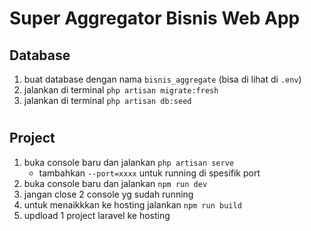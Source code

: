 # Super Aggregator Bisnis Web App


## Database
1. buat database dengan nama `bisnis_aggregate` (bisa di lihat di `.env`)
2. jalankan di terminal `php artisan migrate:fresh`
3. jalankan di terminal `php artisan db:seed`

#

## Project
1. buka console baru dan jalankan `php artisan serve`
    - tambahkan `--port=xxxx` untuk running di spesifik port
2. buka console baru dan jalankan `npm run dev`
3. jangan close 2 console yg sudah running
4. untuk menaikkkan ke hosting jalankan `npm run build`
5. updload 1 project laravel ke hosting
